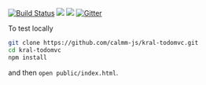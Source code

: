 [![Build Status](https://travis-ci.org/calmm-js/kral-todomvc.svg?branch=master)](https://travis-ci.org/calmm-js/kral-todomvc) [![](https://david-dm.org/calmm-js/kral-todomvc.svg)](https://david-dm.org/calmm-js/kral-todomvc) [![](https://david-dm.org/calmm-js/kral-todomvc/dev-status.svg)](https://david-dm.org/calmm-js/kral-todomvc#info=devDependencies) [![Gitter](https://img.shields.io/gitter/room/calmm-js/chat.js.svg?style=flat-square)](https://gitter.im/calmm-js)

To test locally

```bash
git clone https://github.com/calmm-js/kral-todomvc.git
cd kral-todomvc
npm install
```

and then `open public/index.html`.
